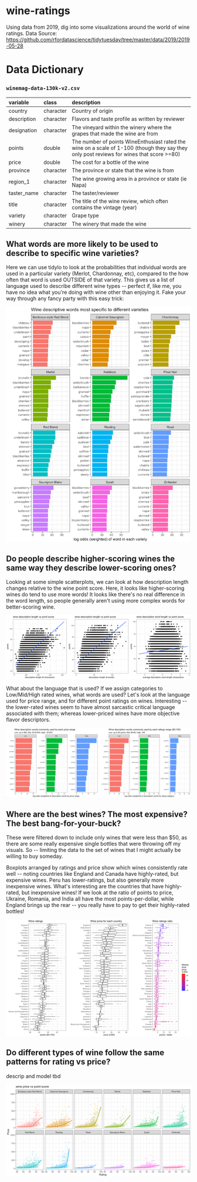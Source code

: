 # wine-ratings

Using data from 2019, dig into some visualizations around the world of wine ratings.
Data Source: https://github.com/rfordatascience/tidytuesday/tree/master/data/2019/2019-05-28

# Data Dictionary
### `winemag-data-130k-v2.csv`

|variable              |class     |description |
|:---|:---|:-----------|
|country               |character | Country of origin |
|description           |character | Flavors and taste profile as written by reviewer |
|designation | character | The vineyard within the winery where the grapes that made the wine are from |
|points                |double    | The number of points WineEnthusiast rated the wine on a scale of 1-100 (though they say they only post reviews for wines that score >=80) |
|price                 |double    | The cost for a bottle of the wine |
|province              |character | The province or state that the wine is from|
|region_1              |character | The wine growing area in a province or state (ie Napa) |
|taster_name           |character | The taster/reviewer |
|title                 |character | The title of the wine review, which often contains the vintage (year) |
|variety               |character | Grape type |
|winery                |character | The winery that made the wine |


## What words are more likely to be used to describe to specific wine varieties?

Here we can use tidylo to look at the probabilities that individual words are used in a particular variety (Merlot, Chardonnay, etc), compared to the how often that word is used OUTSIDE of that variety. This gives us a list of language used to describe different wine types -- perfect if, like me, you have no idea what you're doing with wine other than enjoying it.  Fake your way through any fancy party with this easy trick:

![](images/wine_variety_words.png)

## Do people describe higher-scoring wines the same way they describe lower-scoring ones?

Looking at some simple scatterplots, we can look at how description length changes relative to the wine point score. Here, it looks like higher-scoring wines do tend to use more words! It looks like there's no real difference in the word length, so people generally aren't using more complex words for better-scoring wine. 

![](images/wine_descriptions_vs_points.png)

What about the language that is used? If we assign categories to Low/Mid/High rated wines, what words are used? Let's look at the language used for price range, and for different point ratings on wines. Interesting -- the lower-rated wines seem to have almost sarcastic critical language associated with them; whereas lower-priced wines have more objective flavor descriptors. 

![](images/words_by_price_and_rating.png)


## Where are the best wines? The most expensive? The best bang-for-your-buck?

These were filtered down to include only wines that were less than $50, as there are some really expensive single bottles that were throwing off my visuals. So -- limiting the data to the set of wines that I might actually be willing to buy someday. 

Boxplots arranged by ratings and price show which wines consistently rate well -- noting countries like England and Canada have highly-rated, but expensive wines. Peru has lower-ratings, but also generally more inexpensive wines. What's interesting are the countries that have highly-rated, but inexpensive wines! If we look at the ratio of points to price, Ukraine, Romania, and India all have the most points-per-dollar, while England brings up the rear -- you really have to pay to get their highly-rated bottles!

![](images/wine_ratings_prices_ratio.png)

## Do different types of wine follow the same patterns for rating vs price? 

descrip and model tbd

![](images/price_vs_points_by_variety.png)

